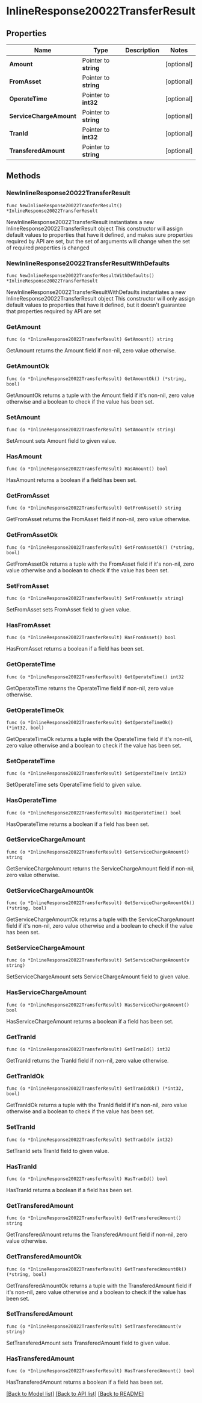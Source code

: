 # InlineResponse20022TransferResult

## Properties

Name | Type | Description | Notes
------------ | ------------- | ------------- | -------------
**Amount** | Pointer to **string** |  | [optional] 
**FromAsset** | Pointer to **string** |  | [optional] 
**OperateTime** | Pointer to **int32** |  | [optional] 
**ServiceChargeAmount** | Pointer to **string** |  | [optional] 
**TranId** | Pointer to **int32** |  | [optional] 
**TransferedAmount** | Pointer to **string** |  | [optional] 

## Methods

### NewInlineResponse20022TransferResult

`func NewInlineResponse20022TransferResult() *InlineResponse20022TransferResult`

NewInlineResponse20022TransferResult instantiates a new InlineResponse20022TransferResult object
This constructor will assign default values to properties that have it defined,
and makes sure properties required by API are set, but the set of arguments
will change when the set of required properties is changed

### NewInlineResponse20022TransferResultWithDefaults

`func NewInlineResponse20022TransferResultWithDefaults() *InlineResponse20022TransferResult`

NewInlineResponse20022TransferResultWithDefaults instantiates a new InlineResponse20022TransferResult object
This constructor will only assign default values to properties that have it defined,
but it doesn't guarantee that properties required by API are set

### GetAmount

`func (o *InlineResponse20022TransferResult) GetAmount() string`

GetAmount returns the Amount field if non-nil, zero value otherwise.

### GetAmountOk

`func (o *InlineResponse20022TransferResult) GetAmountOk() (*string, bool)`

GetAmountOk returns a tuple with the Amount field if it's non-nil, zero value otherwise
and a boolean to check if the value has been set.

### SetAmount

`func (o *InlineResponse20022TransferResult) SetAmount(v string)`

SetAmount sets Amount field to given value.

### HasAmount

`func (o *InlineResponse20022TransferResult) HasAmount() bool`

HasAmount returns a boolean if a field has been set.

### GetFromAsset

`func (o *InlineResponse20022TransferResult) GetFromAsset() string`

GetFromAsset returns the FromAsset field if non-nil, zero value otherwise.

### GetFromAssetOk

`func (o *InlineResponse20022TransferResult) GetFromAssetOk() (*string, bool)`

GetFromAssetOk returns a tuple with the FromAsset field if it's non-nil, zero value otherwise
and a boolean to check if the value has been set.

### SetFromAsset

`func (o *InlineResponse20022TransferResult) SetFromAsset(v string)`

SetFromAsset sets FromAsset field to given value.

### HasFromAsset

`func (o *InlineResponse20022TransferResult) HasFromAsset() bool`

HasFromAsset returns a boolean if a field has been set.

### GetOperateTime

`func (o *InlineResponse20022TransferResult) GetOperateTime() int32`

GetOperateTime returns the OperateTime field if non-nil, zero value otherwise.

### GetOperateTimeOk

`func (o *InlineResponse20022TransferResult) GetOperateTimeOk() (*int32, bool)`

GetOperateTimeOk returns a tuple with the OperateTime field if it's non-nil, zero value otherwise
and a boolean to check if the value has been set.

### SetOperateTime

`func (o *InlineResponse20022TransferResult) SetOperateTime(v int32)`

SetOperateTime sets OperateTime field to given value.

### HasOperateTime

`func (o *InlineResponse20022TransferResult) HasOperateTime() bool`

HasOperateTime returns a boolean if a field has been set.

### GetServiceChargeAmount

`func (o *InlineResponse20022TransferResult) GetServiceChargeAmount() string`

GetServiceChargeAmount returns the ServiceChargeAmount field if non-nil, zero value otherwise.

### GetServiceChargeAmountOk

`func (o *InlineResponse20022TransferResult) GetServiceChargeAmountOk() (*string, bool)`

GetServiceChargeAmountOk returns a tuple with the ServiceChargeAmount field if it's non-nil, zero value otherwise
and a boolean to check if the value has been set.

### SetServiceChargeAmount

`func (o *InlineResponse20022TransferResult) SetServiceChargeAmount(v string)`

SetServiceChargeAmount sets ServiceChargeAmount field to given value.

### HasServiceChargeAmount

`func (o *InlineResponse20022TransferResult) HasServiceChargeAmount() bool`

HasServiceChargeAmount returns a boolean if a field has been set.

### GetTranId

`func (o *InlineResponse20022TransferResult) GetTranId() int32`

GetTranId returns the TranId field if non-nil, zero value otherwise.

### GetTranIdOk

`func (o *InlineResponse20022TransferResult) GetTranIdOk() (*int32, bool)`

GetTranIdOk returns a tuple with the TranId field if it's non-nil, zero value otherwise
and a boolean to check if the value has been set.

### SetTranId

`func (o *InlineResponse20022TransferResult) SetTranId(v int32)`

SetTranId sets TranId field to given value.

### HasTranId

`func (o *InlineResponse20022TransferResult) HasTranId() bool`

HasTranId returns a boolean if a field has been set.

### GetTransferedAmount

`func (o *InlineResponse20022TransferResult) GetTransferedAmount() string`

GetTransferedAmount returns the TransferedAmount field if non-nil, zero value otherwise.

### GetTransferedAmountOk

`func (o *InlineResponse20022TransferResult) GetTransferedAmountOk() (*string, bool)`

GetTransferedAmountOk returns a tuple with the TransferedAmount field if it's non-nil, zero value otherwise
and a boolean to check if the value has been set.

### SetTransferedAmount

`func (o *InlineResponse20022TransferResult) SetTransferedAmount(v string)`

SetTransferedAmount sets TransferedAmount field to given value.

### HasTransferedAmount

`func (o *InlineResponse20022TransferResult) HasTransferedAmount() bool`

HasTransferedAmount returns a boolean if a field has been set.


[[Back to Model list]](../README.md#documentation-for-models) [[Back to API list]](../README.md#documentation-for-api-endpoints) [[Back to README]](../README.md)


